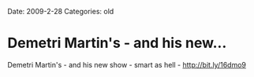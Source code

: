 Date: 2009-2-28
Categories: old

# Demetri Martin's - and his new...

Demetri Martin's - and his new show - smart as hell - <a href="http://bit.ly/16dmo9" rel="nofollow">http://bit.ly/16dmo9</a>
